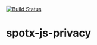 [![Build Status](https://travis-ci.org/spotx/spotx-js-privacy.svg?branch=master)](https://travis-ci.org/spotx/spotx-js-privacy)

# spotx-js-privacy

